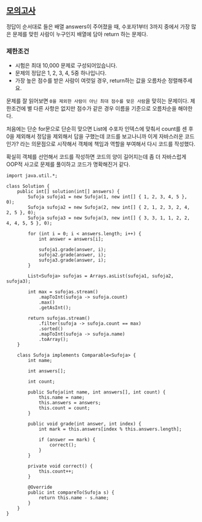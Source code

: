 ## [모의고사](https://school.programmers.co.kr/learn/courses/30/lessons/42840?language=java)

정답이 순서대로 들은 배열 answers이 주어졌을 때, 수포자1부터 3까지 중에서 가장 많은 문제를 맞힌 사람이 누구인지 배열에 담아 return 하는 문제다.

### 제한조건
* 시험은 최대 10,000 문제로 구성되어있습니다.
* 문제의 정답은 1, 2, 3, 4, 5중 하나입니다.
* 가장 높은 점수를 받은 사람이 여럿일 경우, return하는 값을 오름차순 정렬해주세요.

문제를 잘 읽어보면 `0을 제외한 사람이 아닌 최대 점수를 맞은 사람`을 맞히는 문제이다. 제한조건에 별 다른 사항은 없지만 점수가 같은 경우 이름을 기준으로 오름차순을 해야한다.

처음에는 단순 for문으로 단순히 맞으면 List에 수포자 인덱스에 맞춰서 count를 센 후 0을 제외해서 정답을 제외해서 답을 구했는데 코드를 보고나니까 이게 자바스러운 코드인가? 라는 의문점으로 시작해서 객체에 책임과 역할을 부여해서 다시 코드를 작성했다.

확실히 객체를 선언해서 코드를 작성하면 코드의 양이 길어지는데 좀 더 자바스럽게 OOP적 사고로 문제를 풀이하고 코드가 명확해진거 같다.
```
import java.util.*;

class Solution {
    public int[] solution(int[] answers) {
        Sufoja sufoja1 = new Sufoja(1, new int[] { 1, 2, 3, 4, 5 }, 0);
        Sufoja sufoja2 = new Sufoja(2, new int[] { 2, 1, 2, 3, 2, 4, 2, 5 }, 0);
        Sufoja sufoja3 = new Sufoja(3, new int[] { 3, 3, 1, 1, 2, 2, 4, 4, 5, 5 }, 0);

        for (int i = 0; i < answers.length; i++) {
            int answer = answers[i];

            sufoja1.grade(answer, i);
            sufoja2.grade(answer, i);
            sufoja3.grade(answer, i);
        }

        List<Sufoja> sufojas = Arrays.asList(sufoja1, sufoja2, sufoja3);
        
        int max = sufojas.stream()
            .mapToInt(sufoja -> sufoja.count)
            .max()
            .getAsInt();
        
        return sufojas.stream()
            .filter(sufoja -> sufoja.count == max)
            .sorted()
            .mapToInt(sufoja -> sufoja.name)
            .toArray();
    }

    class Sufoja implements Comparable<Sufoja> {
        int name;

        int answers[];

        int count;

        public Sufoja(int name, int answers[], int count) {
            this.name = name;
            this.answers = answers;
            this.count = count;
        }

        public void grade(int answer, int index) {
            int mark = this.answers[index % this.answers.length];

            if (answer == mark) {
                correct();
            }
        }

        private void correct() {
            this.count++;
        }

        @Override
        public int compareTo(Sufoja s) {
            return this.name - s.name;
        }
    }
}
```